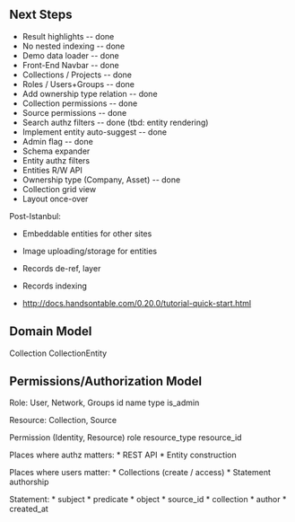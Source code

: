 
## Next Steps

* Result highlights -- done
* No nested indexing -- done
* Demo data loader -- done
* Front-End Navbar -- done
* Collections / Projects -- done
* Roles / Users+Groups -- done
* Add ownership type relation -- done
* Collection permissions -- done
* Source permissions -- done
* Search authz filters -- done (tbd: entity rendering)
* Implement entity auto-suggest -- done
* Admin flag -- done
* Schema expander
* Entity authz filters
* Entities R/W API
* Ownership type (Company, Asset) -- done
* Collection grid view
* Layout once-over

Post-Istanbul:
* Embeddable entities for other sites
* Image uploading/storage for entities
* Records de-ref, layer
* Records indexing

* http://docs.handsontable.com/0.20.0/tutorial-quick-start.html

## Domain Model

Collection
    CollectionEntity

## Permissions/Authorization Model

Role: User, Network, Groups
    id
    name
    type
    is_admin

Resource: Collection, Source

Permission (Identity, Resource)
    role
    resource_type
    resource_id

Places where authz matters:
    * REST API
    * Entity construction

Places where users matter:
    * Collections (create / access)
    * Statement authorship

Statement:
    * subject
    * predicate
    * object
    * source_id
    * collection
    * author
    * created_at
